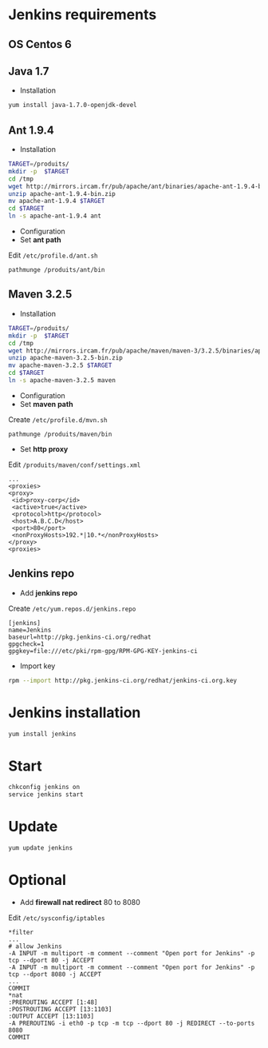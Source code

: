 # Jenkins requirements
## OS Centos 6
## Java 1.7
- Installation

 ```bash
yum install java-1.7.0-openjdk-devel
```

## Ant 1.9.4
- Installation

 ```bash
TARGET=/produits/
mkdir -p  $TARGET
cd /tmp
wget http://mirrors.ircam.fr/pub/apache/ant/binaries/apache-ant-1.9.4-bin.zip
unzip apache-ant-1.9.4-bin.zip
mv apache-ant-1.9.4 $TARGET
cd $TARGET
ln -s apache-ant-1.9.4 ant
```

- Configuration
 - Set **ant path**

 Edit `/etc/profile.d/ant.sh`
 ```
pathmunge /produits/ant/bin
```

## Maven 3.2.5
- Installation
 ```bash
TARGET=/produits/
mkdir -p  $TARGET
cd /tmp
wget http://mirrors.ircam.fr/pub/apache/maven/maven-3/3.2.5/binaries/apache-maven-3.2.5-bin.zip
unzip apache-maven-3.2.5-bin.zip
mv apache-maven-3.2.5 $TARGET
cd $TARGET
ln -s apache-maven-3.2.5 maven
```
- Configuration
 - Set **maven path**

 Create `/etc/profile.d/mvn.sh`
 ```
pathmunge /produits/maven/bin
```
 - Set **http proxy**

 Edit `/produits/maven/conf/settings.xml`
 ```
...
<proxies>
 <proxy>
  <id>proxy-corp</id>
  <active>true</active>
  <protocol>http</protocol>
  <host>A.B.C.D</host>
  <port>80</port>
  <nonProxyHosts>192.*|10.*</nonProxyHosts>
 </proxy>
<proxies>
```

## Jenkins repo
- Add **jenkins repo**

 Create `/etc/yum.repos.d/jenkins.repo`
 ```
[jenkins]
name=Jenkins
baseurl=http://pkg.jenkins-ci.org/redhat
gpgcheck=1
gpgkey=file:///etc/pki/rpm-gpg/RPM-GPG-KEY-jenkins-ci
```
- Import key
 ```bash
rpm --import http://pkg.jenkins-ci.org/redhat/jenkins-ci.org.key
```

# Jenkins installation
 ```bash
yum install jenkins
```

# Start
 ```bash
chkconfig jenkins on
service jenkins start
```

# Update
 ```bash
yum update jenkins
```

# Optional
- Add **firewall nat redirect** 80 to 8080
 
 Edit `/etc/sysconfig/iptables`
 ```
*filter
...
# allow Jenkins
-A INPUT -m multiport -m comment --comment "Open port for Jenkins" -p tcp --dport 80 -j ACCEPT
-A INPUT -m multiport -m comment --comment "Open port for Jenkins" -p tcp --dport 8080 -j ACCEPT
...
COMMIT
*nat
:PREROUTING ACCEPT [1:48]
:POSTROUTING ACCEPT [13:1103]
:OUTPUT ACCEPT [13:1103]
-A PREROUTING -i eth0 -p tcp -m tcp --dport 80 -j REDIRECT --to-ports 8080
COMMIT
```
